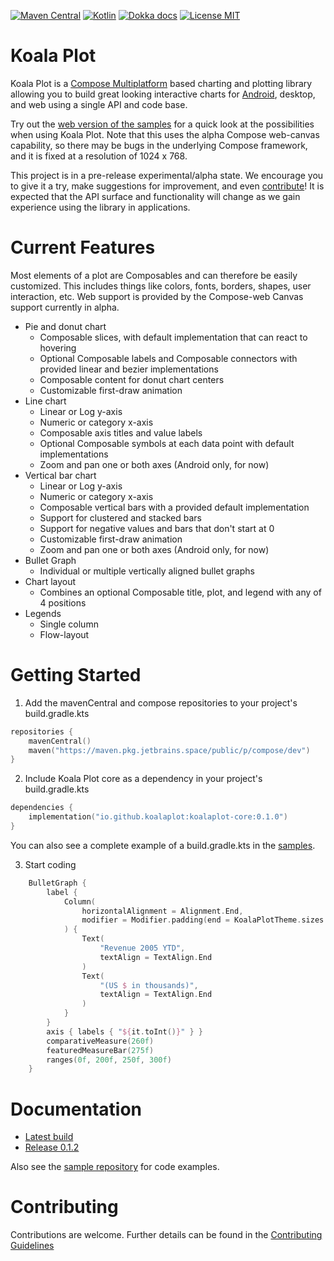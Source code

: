 [![Maven Central](https://img.shields.io/maven-central/v/io.github.koalaplot/koalaplot-core?color=278ec7)](https://repo1.maven.org/maven2/io/github/koalaplot/koalaplot-core/)
[![Kotlin](https://img.shields.io/badge/kotlin-1.7.0-278ec7.svg?logo=kotlin)](http://kotlinlang.org)
[![Dokka docs](https://img.shields.io/badge/docs-dokka-278ec7)](https://koalaplot.github.io/koalaplot-core/api/0.1.0/)
[![License MIT](https://img.shields.io/badge/license-MIT-278ec7.svg)](https://github.com/KoalaPlot/koalaplot-core/tree/main/LICENSE.txt)

# Koala Plot

Koala Plot is a [Compose Multiplatform](https://www.jetbrains.com/lp/compose-mpp/) based charting and plotting library
allowing you to build great looking interactive charts for
[Android](https://developer.android.com/jetpack/compose), desktop, and web using a single API and code base.

Try out the [web version of the samples](https://koalaplot.github.io/koalaplot-samples/index.html) for a quick look at
the possibilities when using Koala Plot. Note that this uses the alpha Compose web-canvas capability, so there may be
bugs in the underlying Compose framework, and it is fixed at a resolution of 1024 x 768.

This project is in a pre-release experimental/alpha state. We encourage you to give it a try, make suggestions for
improvement, and even [contribute](https://github.com/KoalaPlot/koalaplot-core/blob/main/CONTIBUTING.md)! It is expected
that the API surface and functionality will change as we gain experience using the library in applications.

# Current Features

Most elements of a plot are Composables and can therefore be easily customized. This includes things like colors, fonts,
borders, shapes, user interaction, etc. Web support is provided by the Compose-web Canvas support currently in alpha.

* Pie and donut chart
    * Composable slices, with default implementation that can react to hovering
    * Optional Composable labels and Composable connectors with provided linear and bezier implementations
    * Composable content for donut chart centers
    * Customizable first-draw animation
* Line chart
    * Linear or Log y-axis
    * Numeric or category x-axis
    * Composable axis titles and value labels
    * Optional Composable symbols at each data point with default implementations
    * Zoom and pan one or both axes (Android only, for now)
* Vertical bar chart
    * Linear or Log y-axis
    * Numeric or category x-axis
    * Composable vertical bars with a provided default implementation
    * Support for clustered and stacked bars
    * Support for negative values and bars that don't start at 0
    * Customizable first-draw animation
    * Zoom and pan one or both axes (Android only, for now)
* Bullet Graph
    * Individual or multiple vertically aligned bullet graphs
* Chart layout
    * Combines an optional Composable title, plot, and legend with any of 4 positions
* Legends
    * Single column
    * Flow-layout

# Getting Started

1. Add the mavenCentral and compose repositories to your project's build.gradle.kts

```kotlin
repositories {
    mavenCentral()
    maven("https://maven.pkg.jetbrains.space/public/p/compose/dev")
}
```

2. Include Koala Plot core as a dependency in your project's build.gradle.kts

```kotlin
dependencies {
    implementation("io.github.koalaplot:koalaplot-core:0.1.0")
}
```

You can also see a complete example of a build.gradle.kts in
the [samples](https://koalaplot.github.io/koalaplot-samples).

3. Start coding

```kotlin
    BulletGraph {
        label {
            Column(
                horizontalAlignment = Alignment.End,
                modifier = Modifier.padding(end = KoalaPlotTheme.sizes.gap)
            ) {
                Text(
                    "Revenue 2005 YTD",
                    textAlign = TextAlign.End
                )
                Text(
                    "(US $ in thousands)",
                    textAlign = TextAlign.End
                )
            }
        }
        axis { labels { "${it.toInt()}" } }
        comparativeMeasure(260f)
        featuredMeasureBar(275f)
        ranges(0f, 200f, 250f, 300f)
    }
```

# Documentation

- [Latest build](https://koalaplot.github.io/koalaplot-core/api/0.2.0-SNAPSHOT)
- [Release 0.1.2](https://koalaplot.github.io/koalaplot-core/api/0.1.2)

Also see the [sample repository](https://github.com/KoalaPlot/koalaplot-samples) for code examples.

# Contributing

Contributions are welcome. Further details can be found in the
[Contributing Guidelines](https://github.com/KoalaPlot/koalaplot-core/blob/main/CONTRIBUTING.md)
